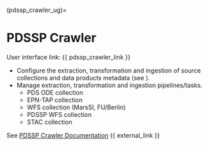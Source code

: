 (pdssp_crawler_ug)=
# PDSSP Crawler

User interface link: {{ pdssp_crawler_link }}

- Configure the extraction, transformation and ingestion of source collections and data products metadata (see [](pdssp_registry_ug)).
- Manage extraction, transformation and ingestion pipelines/tasks.
  - PDS ODE collection
  - EPN-TAP collection
  - WFS collection (MarsSI, FU/Berlin)
  - PDSSP WFS collection
  - STAC collection

See [PDSSP Crawler Documentation](https://pdssp.github.io/pdssp-crawler) {{ external_link }}
